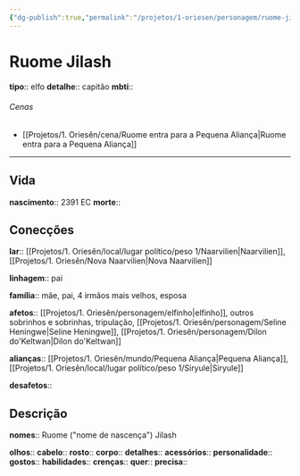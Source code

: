 ```yaml
---
{"dg-publish":true,"permalink":"/projetos/1-oriesen/personagem/ruome-jilash/","dgHomeLink":true,"dgPassFrontmatter":false}
---
```



# Ruome Jilash
**tipo**:: elfo
**detalhe**:: capitão
**mbti**:: 

###### Cenas
- [[Projetos/1. Oriesên/cena/Ruome entra para a Pequena Aliança|Ruome entra para a Pequena Aliança]]



---
## Vida
**nascimento**:: 2391 EC
**morte**:: 


## Conecções
**lar**:: [[Projetos/1. Oriesên/local/lugar político/peso 1/Naarvilien|Naarvilien]], [[Projetos/1. Oriesên/Nova Naarvilien|Nova Naarvilien]]

**linhagem**:: pai

**família**:: mãe, pai, 4 irmãos mais velhos, esposa

**afetos**:: [[Projetos/1. Oriesên/personagem/elfinho|elfinho]], outros sobrinhos e sobrinhas, tripulação, [[Projetos/1. Oriesên/personagem/Seline Heningwe|Seline Heningwe]], [[Projetos/1. Oriesên/personagem/Dilon do'Keltwan|Dilon do'Keltwan]]

**alianças**:: [[Projetos/1. Oriesên/mundo/Pequena Aliança|Pequena Aliança]], [[Projetos/1. Oriesên/local/lugar político/peso 1/Siryule|Siryule]]

**desafetos**:: 


## Descrição
**nomes**:: Ruome ("nome de nascença") Jilash

**olhos**:: 
**cabelo**:: 
**rosto**:: 
**corpo**:: 
**detalhes**:: 
**acessórios**:: 
**personalidade**:: 
**gostos**:: 
**habilidades**:: 
**crenças**:: 
**quer**:: 
**precisa**:: 